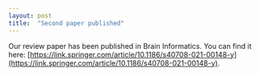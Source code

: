```yaml
---
layout: post
title:  "Second paper published"
---
```


Our review paper has been published in Brain Informatics. You can find it here:  [https://link.springer.com/article/10.1186/s40708-021-00148-y](https://link.springer.com/article/10.1186/s40708-021-00148-y).
